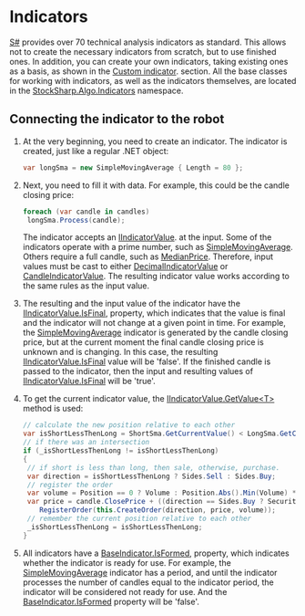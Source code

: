 # Indicators

[S\#](StockSharpAbout.md) provides over 70 technical analysis indicators as standard. This allows not to create the necessary indicators from scratch, but to use finished ones. In addition, you can create your own indicators, taking existing ones as a basis, as shown in the [Custom indicator](IndicatorsCustom.md). section. All the base classes for working with indicators, as well as the indicators themselves, are located in the [StockSharp.Algo.Indicators](xref:StockSharp.Algo.Indicators) namespace. 

## Connecting the indicator to the robot

1. At the very beginning, you need to create an indicator. The indicator is created, just like a regular .NET object:

   ```cs
   var longSma = new SimpleMovingAverage { Length = 80 };
   ```
2. Next, you need to fill it with data. For example, this could be the candle closing price:

   ```cs
   foreach (var candle in candles)
   	longSma.Process(candle);
   ```

   The indicator accepts an [IIndicatorValue](xref:StockSharp.Algo.Indicators.IIndicatorValue). at the input. Some of the indicators operate with a prime number, such as [SimpleMovingAverage](xref:StockSharp.Algo.Indicators.SimpleMovingAverage). Others require a full candle, such as [MedianPrice](xref:StockSharp.Algo.Indicators.MedianPrice). Therefore, input values must be cast to either [DecimalIndicatorValue](xref:StockSharp.Algo.Indicators.DecimalIndicatorValue) or [CandleIndicatorValue](xref:StockSharp.Algo.Indicators.CandleIndicatorValue). The resulting indicator value works according to the same rules as the input value. 
3. The resulting and the input value of the indicator have the [IIndicatorValue.IsFinal](xref:StockSharp.Algo.Indicators.IIndicatorValue.IsFinal), property, which indicates that the value is final and the indicator will not change at a given point in time. For example, the [SimpleMovingAverage](xref:StockSharp.Algo.Indicators.SimpleMovingAverage) indicator is generated by the candle closing price, but at the current moment the final candle closing price is unknown and is changing. In this case, the resulting [IIndicatorValue.IsFinal](xref:StockSharp.Algo.Indicators.IIndicatorValue.IsFinal) value will be 'false'. If the finished candle is passed to the indicator, then the input and resulting values of [IIndicatorValue.IsFinal](xref:StockSharp.Algo.Indicators.IIndicatorValue.IsFinal) will be 'true'.
4. To get the current indicator value, the [IIndicatorValue.GetValue\<T\>](xref:StockSharp.Algo.Indicators.IIndicatorValue.GetValue``1) method is used:

   ```cs
   // calculate the new position relative to each other
   var isShortLessThenLong = ShortSma.GetCurrentValue() < LongSma.GetCurrentValue();
   // if there was an intersection
   if (_isShortLessThenLong != isShortLessThenLong)
   {
   	// if short is less than long, then sale, otherwise, purchase.
   	var direction = isShortLessThenLong ? Sides.Sell : Sides.Buy;
   	// register the order
   	var volume = Position == 0 ? Volume : Position.Abs().Min(Volume) * 2;
   	var price = candle.ClosePrice + ((direction == Sides.Buy ? Security.PriceStep : -Security.PriceStep) ?? 1);
       RegisterOrder(this.CreateOrder(direction, price, volume));
   	// remember the current position relative to each other
   	_isShortLessThenLong = isShortLessThenLong;
   }
   ```
5. All indicators have a [BaseIndicator.IsFormed](xref:StockSharp.Algo.Indicators.BaseIndicator.IsFormed), property, which indicates whether the indicator is ready for use. For example, the [SimpleMovingAverage](xref:StockSharp.Algo.Indicators.SimpleMovingAverage) indicator has a period, and until the indicator processes the number of candles equal to the indicator period, the indicator will be considered not ready for use. And the [BaseIndicator.IsFormed](xref:StockSharp.Algo.Indicators.BaseIndicator.IsFormed) property will be 'false'.

